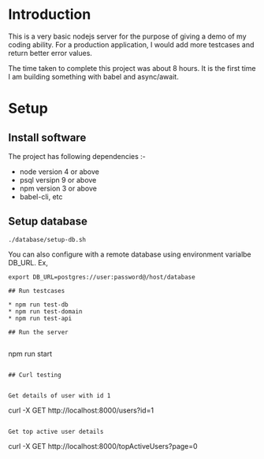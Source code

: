# Introduction


This is a very basic nodejs server for the purpose of giving a demo of my coding
ability. For a production application, I would add more testcases and
return better error values.

The time taken to complete this project was about 8 hours. It is the
first time I am building something with babel and async/await.


# Setup

## Install software


The project has following dependencies :-

* node version 4 or above
* psql versipn 9 or above
* npm version 3 or above
* babel-cli, etc


## Setup database


```
./database/setup-db.sh 
```

You can also configure with a remote database using environment varialbe
DB_URL. Ex,

```
export DB_URL=postgres://user:password@/host/database

## Run testcases

* npm run test-db
* npm run test-domain
* npm run test-api

## Run the server


```
npm run start
```

## Curl testing


Get details of user with id 1

```
curl -X GET http://localhost:8000/users?id=1
```

Get top active user details

```
curl -X GET http://localhost:8000/topActiveUsers?page=0
```
 
